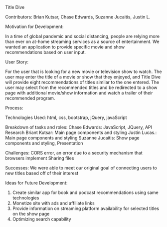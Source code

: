 Title Dive

Contributors:
  Brian Kutsar,
  Chase Edwards,
  Suzanne Jucaitis,
  Justin L.
 
Motivation for Development: 

In a time of global pandemic and social distancing, people are relying more than ever on at-home  streaming services as a source of entertainment. We wanted an application to provide specific movie and show recommendations based on user input.

User Story: 

For the user that is looking for a new movie or television show to watch. The user may enter the title of a movie or show that they enjoyed, and Title Dive will provide eight recommendations of titles similar to the one entered. The user may select from the recommended titles and be redirected to a show page with additional movie/show information and watch a trailer of their recommended program.

Process:

Technologies Used: html, css, bootstrap, jQuery, javaScript

Breakdown of tasks and roles:
  Chase Edwards: JavaScript, JQuery, API Research
  Briant Kutsar: Main page components and styling
  Justin Lucas.: Main page components and styling
  Suzanne Jucaitis: Show page components and styling, Presentation

Challenges:
  CORS error, an error due to a security mechanism that browsers implement
  Sharing files

Successes:
  We were able to meet our original goal of connecting users to new titles based off of their interest
  
 Ideas for Future Development:
  1. Create similar app for book and podcast recommendations using same technologies
  2. Monetize site with ads and affiliate links
  3. Provide information on streaming platform availability for selected titles on the show page 
  4. Optimizing search capability

